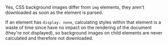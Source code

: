 Yes, CSS background images differ from `img` elements, they aren't downloaded as soon as the element is parsed.

If an element has `display: none`, calculating styles within that element is a waste of time since have no impact on the rendering of the document (they're not displayed), so background images on child elements are never calculated and therefore not downloaded.